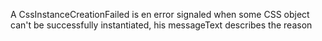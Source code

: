 A CssInstanceCreationFailed is en error signaled when some CSS object can't be successfully instantiated, his messageText describes the reason